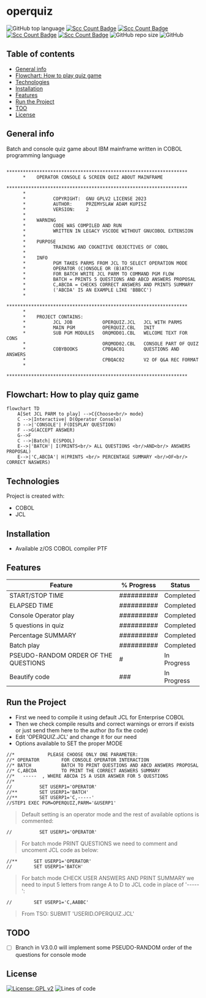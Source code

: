 # operquiz

![GitHub top language](https://img.shields.io/github/languages/top/pak-center/operquiz?style=plastic)
[![Scc Count Badge](https://sloc.xyz/github/pak-center/operquiz/)](https://github.com/pak-center/operquiz/)
[![Scc Count Badge](https://sloc.xyz/github/pak-center/operquiz/?category=code)](https://github.com/pak-center/operquiz/)
[![Scc Count Badge](https://sloc.xyz/github/pak-center/operquiz/?category=comments)](https://github.com/pak-center/operquiz/)
[![Scc Count Badge](https://sloc.xyz/github/pak-center/operquiz/?category=blanks)](https://github.com/pak-center/operquiz/)
![GitHub repo size](https://img.shields.io/github/repo-size/pak-center/operquiz?style=plastic)
![GitHub](https://img.shields.io/github/license/pak-center/operquiz?style=plastic)

## Table of contents

* [General info](#general-info)
* [Flowchart: How to play quiz game](#flowchart-how-to-play-quiz-game)
* [Technologies](#technologies)
* [Installation](#installation)
* [Features](#features)
* [Run the Project](#run-the-project)
* [TOO](#todo)
* [License](#license)

## General info

Batch and console quiz game about IBM mainframe written in COBOL programming language

```cobol
      ******************************************************************
      *    OPERATOR CONSOLE & SCREEN QUIZ ABOUT MAINFRAME
      ******************************************************************
      *
      *          COPYRIGHT:  GNU GPLV2 LICENSE 2023
      *          AUTHOR:     PRZEMYSLAW ADAM KUPISZ
      *          VERSION:    2
      *
      *    WARNING
      *          CODE WAS COMPILED AND RUN
      *          WRITTEN IN LEGACY VSCODE WITHOUT GNUCOBOL EXTENSION
      *
      *    PURPOSE
      *          TRAINING AND COGNITIVE OBJECTIVES OF COBOL 
      *
      *    INFO
      *          PGM TAKES PARMS FROM JCL TO SELECT OPERATION MODE
      *          OPERATOR (C)ONSOLE OR (B)ATCH
      *          FOR BATCH WRITE JCL PARM TO COMMAND PGM FLOW
      *          BATCH = PRINTS 5 QUESTIONS AND ABCD ANSWERS PROPOSAL
      *          C,ABCDA = CHECKS CORRECT ANSWERS AND PRINTS SUMMARY
      *          ('ABCDA' IS AN EXAMPLE LIKE 'BBBCC')
      *
      ******************************************************************
      *
      *    PROJECT CONTAINS:
      *          JCL JOB           OPERQUIZ.JCL   JCL WITH PARMS
      *          MAIN PGM          OPERQUIZ.CBL   INIT
      *          SUB PGM MODULES   ORQMOD01.CBL   WELCOME TEXT FOR CONS
      *                            ORQMOD02.CBL   CONSOLE PART OF QUIZ
      *          COBYBOOKS         CPBQAC01       QUESTIONS AND ANSWERS
      *                            CPBQAC02       V2 OF Q&A REC FORMAT
      *
      ******************************************************************
```

## Flowchart: How to play quiz game

```mermaid
flowchart TD
    A[Set JCL PARM to play] -->C{Choose<br/> mode}
    C -->|Interactive| D(Operator Console)
    D -->|'CONSOLE'| F(DISPLAY QUESTION)
    F -->G(ACCEPT ANSWER)
    G-->F
    C -->|Batch| E(SPOOL)
    E-->|'BATCH'| I(PRINTS<br/> ALL QUESTIONS <br/>AND<br/> ANSWERS PROPOSAL)
    E-->|'C,ABCDA'| H(PRINTS <br/> PERCENTAGE SUMMARY <br/>OF<br/> CORRECT NASWERS)
```

## Technologies

Project is created with:

* COBOL
* JCL

## Installation

* Available z/OS COBOL compiler PTF

## Features

| Feature  | % Progress | Status |
| ---      | ---       | --- |
| START/STOP  TIME | ########## | Completed |
| ELAPSED TIME    | ########## | Completed |
| Console Operator play |##########| Completed |
| 5 questions in quiz | ########## | Completed |
| Percentage SUMMARY | ########## | Completed |
| Batch play | ########## | Completed |
| PSEUDO-RANDOM ORDER OF THE QUESTIONS | # | In Progress |
| Beautify code | ### | In Progress |

## Run the Project

* First we need to compile it using default JCL for Enterprise COBOL
* Then we check compile results and correct warnings or errors if exists or just send them here to the author (to fix the code)
* Edit 'OPERQUIZ.JCL' and change it for our need
* Options available to SET the proper MODE

```jcl
//*            PLEASE CHOOSE ONLY ONE PARAMETER:
//* OPERATOR        FOR CONSOLE OPERATOR INTERACTION
//* BATCH           BATCH TO PRINT QUESTIONS AND ABCD ANSWERS PROPOSAL
//* C,ABCDA         TO PRINT THE CORRECT ANSWERS SUMMARY
//*   -----  , WHERE ABCDA IS A USER ANSWER FOR 5 QUESTIONS
//*
//          SET USERP1='OPERATOR'
//**        SET USERP1='BATCH'
//**        SET USERP1='C,-----'
//STEP1 EXEC PGM=OPERQUIZ,PARM='&USERP1'
```

> Default setting is an operator mode and the rest of available options is commented:

```jcl
//          SET USERP1='OPERATOR'
```

> For batch mode PRINT QUESTIONS we need to comment and uncoment JCL code as below:

```jcl
//**      SET USERP1='OPERATOR'
//        SET USERP1='BATCH'
```

> For batch mode CHECK USER ANSWERS AND PRINT SUMMARY we need to input 5 letters from range A to D to JCL code in place of '-----':

```jcl
//        SET USERP1='C,AABBC'
```

> From TSO:
> SUBMIT 'USERID.OPERQUIZ.JCL'
>
## TODO

- [ ] Branch in V3.0.0 will implement some PSEUDO-RANDOM order of the questions for console mode

## License

[![License: GPL v2](https://img.shields.io/badge/License-GPL_v2-blue.svg)](https://www.gnu.org/licenses/old-licenses/gpl-2.0.en.html)
![Lines of code](https://img.shields.io/tokei/lines/github/pak-center/operquiz?label=total%20lines%20of%20code&style=plastic)
